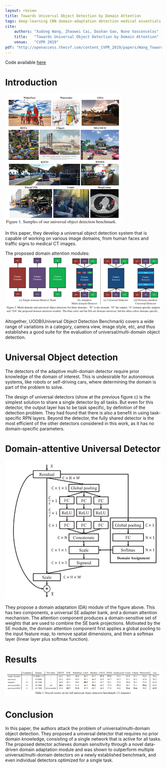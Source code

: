 ```yaml
---
layout: review
title: Towards Universal Object Detection by Domain Attention
tags: deep-learning CNN domain-adaptation detection medical essentials
cite:
    authors: "Xudong Wang, Zhaowei Cai, Dashan Gao, Nuno Vasconcelos"
    title:   "Towards Universal Object Detection by Domain Attention"
    venue:   "CVPR 2019"
pdf: "http://openaccess.thecvf.com/content_CVPR_2019/papers/Wang_Towards_Universal_Object_Detection_by_Domain_Attention_CVPR_2019_paper.pdf"
---
```


Code available [here](https://github.com/rbgirshick/py-faster-rcnn)

# Introduction

![](/article/images/UODB/benchmark.png)

In this paper, they develop a universal object detection system that is capable of working on various image domains, from human faces and traffic signs to medical CT images.

The proposed domain attention modules:
![](/article/images/UODB/propose_module.png)

Altogether, UODB(Universal Object Detection Benchmark) covers a wide range of variations in a category, camera view, image style, etc, and thus establishes a good suite for the evaluation of universal/multi-domain object detection.

# Universal Object detection

The detectors of the adaptive multi-domain detector require prior knowledge of the domain of interest.
This is undesirable for autonomous systems, like robots or self-driving cars, where determining the domain is part of the problem to solve.

The design of universal detectors (show at the previous figure c) is the simplest solution to share a single detector by all tasks.
But even for this detector, the output layer has to be task specific, by definition of the detection problem.
They had found that there is also a benefit in using task-specific RPN layers.
Beyond the detector, the fully shared detector is the most efficient of the other detectors considered in this work, as it has no domain-specific parameters.

# Domain-attentive Universal Detector

![](/article/images/UODB/module5.png)

They propose a domain adaptation (DA) module of the figure above.
This has two components, a universal SE adapter bank, and a domain attention mechanism.
The attention component produces a domain-sensitive set of weights that are used to combine the SE bank projections.
Motivated by the SE module, the domain attention component first applies a global pooling to the input feature map, to remove spatial dimensions, and then a softmax layer (linear layer plus softmax function).

# Results

![](/article/images/UODB/results.png)

# Conclusion

In this paper, the authors attack the problem of universal/multi-domain object detection.
They proposed a universal detector that requires no prior domain knowledge, consisting of a single network that is active for all tasks.
The proposed detector achieves domain sensitivity through a novel data-driven domain adaptation module and was shown to outperform multiple universal/multi-domain detectors on a newly established benchmark, and even individual detectors optimized for a single task.
